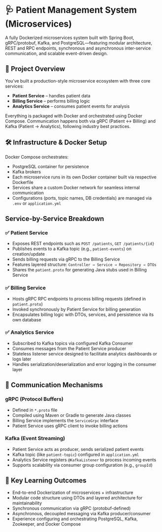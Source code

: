 # 🩺 Patient Management System (Microservices)

A fully Dockerized microservices system built with Spring Boot, gRPC/protobuf, Kafka, and PostgreSQL—featuring modular architecture, REST and RPC endpoints, synchronous and asynchronous inter-service communication, and scalable event-driven design.

## 📖 Project Overview

You’ve built a production-style microservice ecosystem with three core services:

- **Patient Service** – handles patient data  
- **Billing Service** – performs billing logic  
- **Analytics Service** – consumes patient events for analysis  

Everything is packaged with Docker and orchestrated using Docker Compose. Communication happens both via gRPC (Patient ↔ Billing) and Kafka (Patient → Analytics), following industry best practices.

## 🛠 Infrastructure & Docker Setup

Docker Compose orchestrates:

- PostgreSQL container for persistence  
- Kafka brokers  
- Each microservice runs in its own Docker container built via respective Dockerfile  
- Services share a custom Docker network for seamless internal communication  
- Configurations (ports, topic names, DB credentials) are managed via `.env` or `application.yml`

## Service-by-Service Breakdown

### ✅ Patient Service

- Exposes REST endpoints such as `POST /patients`, `GET /patients/{id}`  
- Publishes events to a Kafka topic (e.g., `patient-events`) on creation/update  
- Sends billing requests via gRPC to the Billing Service  
- Features layered structure: `Controller → Service → Repository → DTOs`  
- Shares the `patient.proto` for generating Java stubs used in Billing Service

### ✅ Billing Service

- Hosts gRPC RPC endpoints to process billing requests (defined in `patient.proto`)  
- Invoked synchronously by Patient Service for billing generation  
- Encapsulates billing logic with DTOs, services, and persistence via its own database

### ✅ Analytics Service

- Subscribed to Kafka topics via configured Kafka Consumer  
- Consumes messages from the Patient Service producer  
- Stateless listener service designed to facilitate analytics dashboards or logs later  
- Handles serialization/deserialization and error logging in the consumer layer

## 🔄 Communication Mechanisms

### gRPC (Protocol Buffers)

- Defined in `*.proto` file  
- Compiled using Maven or Gradle to generate Java classes  
- Billing Service implements the `ServiceGrpc` interface  
- Patient Service uses gRPC client to invoke billing actions

### Kafka (Event Streaming)

- Patient Service acts as producer, sends serialized patient events  
- Kafka topic (like `patient-topic`) configured in `application.yml`  
- Analytics Service registers `@KafkaListener` to process incoming events  
- Supports scalability via consumer group configuration (e.g., `groupId`)

## 🌟 Key Learning Outcomes

- End-to-end Dockerization of microservices + infrastructure  
- Modular code structure using DTOs and layered architecture for maintainability  
- Synchronous communication via gRPC (protobuf-defined)  
- Asynchronous, decoupled messaging via Kafka producer/consumer  
- Experience configuring and orchestrating PostgreSQL, Kafka, Zookeeper, and Docker Compose
